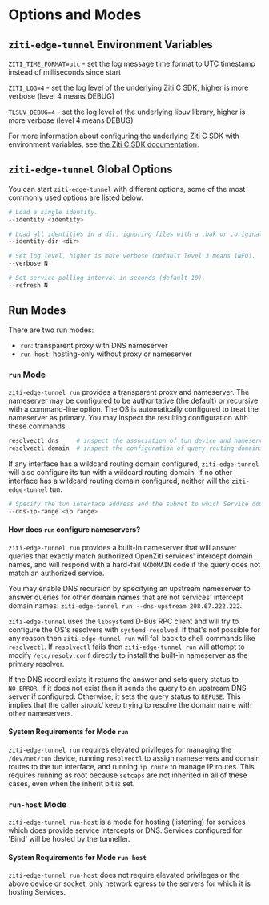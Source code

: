 
# Options and Modes

## `ziti-edge-tunnel` Environment Variables

`ZITI_TIME_FORMAT=utc` - set the log message time format to UTC timestamp instead of milliseconds since start

`ZITI_LOG=4` - set the log level of the underlying Ziti C SDK, higher is more verbose (level 4 means DEBUG)

`TLSUV_DEBUG=4` - set the log level of the underlying libuv library, higher is more verbose (level 4 means DEBUG)

<!-- Ken will update this when a better C SDK reference becomes available; this is a full URL because Docusaurus resolves relative and absolute URL and file paths at build time, and the Vercel build will always fail because it can't resolve the linked docs sites, e.g. CLANG doxygen site -->
For more information about configuring the underlying Ziti C SDK with environment variables, see [the Ziti C SDK documentation](https://docs.openziti.io/docs/reference/developer/sdk/clang/).

## `ziti-edge-tunnel` Global Options

You can start `ziti-edge-tunnel` with different options, some of the most commonly used options are listed below.

```bash
# Load a single identity.
--identity <identity>
```

```bash
# Load all identities in a dir, ignoring files with a .bak or .original filename suffix.
--identity-dir <dir>
```

```bash
# Set log level, higher is more verbose (default level 3 means INFO).
--verbose N
```

```bash
# Set service polling interval in seconds (default 10).
--refresh N
```

## Run Modes

There are two run modes:

* `run`: transparent proxy with DNS nameserver
* `run-host`: hosting-only without proxy or nameserver

### `run` Mode

`ziti-edge-tunnel run` provides a transparent proxy and nameserver. The nameserver may be configured to be authoritative (the default) or recursive with a command-line option. The OS is automatically configured to treat the nameserver as primary. You may inspect the resulting configuration with these commands.

```bash
resolvectl dns     # inspect the association of tun device and nameserver
resolvectl domain  # inspect the configuration of query routing domains
```

If any interface has a wildcard routing domain configured, `ziti-edge-tunnel` will also configure its tun with a wildcard routing domain. If no other interface has a wildcard routing domain configured, neither will the `ziti-edge-tunnel` tun.

```bash
# Specify the tun interface address and the subnet to which Service domain names are resolved (default 100.64.0.1/10). The nameserver address is always the tun interface address +1, default is 100.64.0.2.
--dns-ip-range <ip range>
```

#### How does `run` configure nameservers?

`ziti-edge-tunnel run` provides a built-in nameserver that will answer queries that exactly match authorized OpenZiti services' intercept domain names, and will respond with a hard-fail `NXDOMAIN` code if the query does not match an authorized service.

You may enable DNS recursion by specifying an upstream nameserver to answer queries for other domain names that are not services' intercept domain names: `ziti-edge-tunnel run --dns-upstream 208.67.222.222`.

`ziti-edge-tunnel` uses the `libsystemd` D-Bus RPC client and will try to configure the OS's resolvers with `systemd-resolved`. If that's not possible for any reason then `ziti-edge-tunnel run` will fall back to shell commands like `resolvectl`. If `resolvectl` fails then `ziti-edge-tunnel run` will attempt to modify `/etc/resolv.conf` directly to install the built-in nameserver as the primary resolver.

If the DNS record exists it returns the answer and sets query status to `NO_ERROR`. If it does not exist then it sends the query to an upstream DNS server if configured. Otherwise, it sets the query status to `REFUSE`. This implies that the caller *should* keep trying to resolve the domain name with other nameservers.

#### System Requirements for Mode `run`

`ziti-edge-tunnel run` requires elevated privileges for managing the `/dev/net/tun` device, running `resolvectl` to assign nameservers and domain routes to the tun interface, and running `ip route` to manage IP routes. This requires running as root because `setcaps` are not inherited in all of these cases, even when the inherit bit is set.

### `run-host` Mode

`ziti-edge-tunnel run-host` is a mode for hosting (listening) for services which does provide service intercepts or DNS. Services configured for 'Bind' will be hosted by the tunneller.

#### System Requirements for Mode `run-host`

`ziti-edge-tunnel run-host` does not require elevated privileges or the above device or socket, only network egress to the servers for which it is hosting Services.
